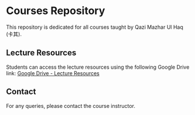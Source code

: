 # Courses Repository

This repository is dedicated for all courses taught by Qazi Mazhar Ul Haq (卡其).

## Lecture Resources

Students can access the lecture resources using the following Google Drive link:
[Google Drive - Lecture Resources](https://drive.google.com/drive/folders/1Hmwsafj8HM7il0wp1VJbC0CNVwzXn3eX?usp=drive_link)

## Contact

For any queries, please contact the course instructor.
